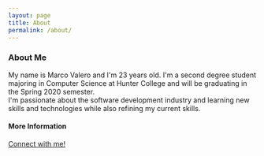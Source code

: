 ```yaml
---
layout: page
title: About
permalink: /about/
---
```


### About Me

My name is Marco Valero and I'm 23 years old. I'm a second degree student majoring in Computer Science at Hunter College and will be graduating in the Spring 2020 semester.  
I'm passionate about the software development industry and learning new skills and technologies while also refining my current skills.

#### More Information

[Connect with me!](https://www.linkedin.com/in/valero-marco/)
